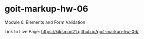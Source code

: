 # goit-markup-hw-06
Module 6. Elements and Form Validation

Link to Live Page: https://kiksmon21.github.io/goit-markup-hw-06/
